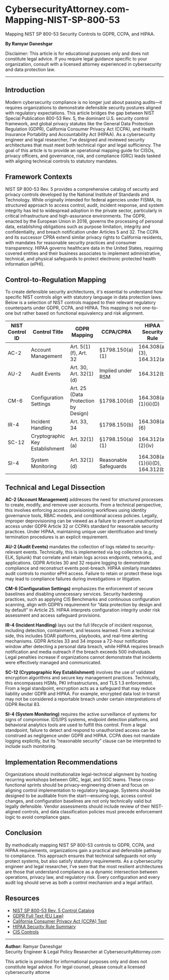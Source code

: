 # CybersecurityAttorney.com-Mapping-NIST-SP-800-53
Mapping NIST SP 800-53 Security Controls to GDPR, CCPA, and HIPAA.

**By Ramyar Daneshgar**

Disclaimer: This article is for educational purposes only and does not constitute legal advice. If you require legal guidance specific to your organization, consult with a licensed attorney experienced in cybersecurity and data protection law.

---

## Introduction

Modern cybersecurity compliance is no longer just about passing audits—it requires organizations to demonstrate defensible security postures aligned with regulatory expectations. This article bridges the gap between NIST Special Publication 800-53 Rev. 5, the dominant U.S. security control framework, and global privacy statutes like the General Data Protection Regulation (GDPR), California Consumer Privacy Act (CCPA), and Health Insurance Portability and Accountability Act (HIPAA). As a cybersecurity engineer and legal researcher, I’ve designed and reviewed security architectures that must meet both technical rigor and legal sufficiency. The goal of this article is to provide an operational mapping guide for CISOs, privacy officers, and governance, risk, and compliance (GRC) leads tasked with aligning technical controls to statutory mandates.

## Framework Contexts

NIST SP 800-53 Rev. 5 provides a comprehensive catalog of security and privacy controls developed by the National Institute of Standards and Technology. While originally intended for federal agencies under FISMA, its structured approach to access control, audit, incident response, and system integrity has led to widespread adoption in the private sector, particularly in critical infrastructure and high-assurance environments. The GDPR, enacted by the European Union in 2018, governs the processing of personal data, establishing obligations such as purpose limitation, integrity and confidentiality, and breach notification under Articles 5 and 32. The CCPA and its successor CPRA extend similar privacy rights to California residents, with mandates for reasonable security practices and consumer transparency. HIPAA governs healthcare data in the United States, requiring covered entities and their business associates to implement administrative, technical, and physical safeguards to protect electronic protected health information (ePHI).

## Control-to-Regulation Mapping

To create defensible security architectures, it's essential to understand how specific NIST controls align with statutory language in data protection laws. Below is a selection of NIST controls mapped to their relevant regulatory counterparts under GDPR, CCPA, and HIPAA. This mapping is not one-to-one but rather based on functional equivalency and risk alignment.

| NIST Control ID | Control Title | GDPR Mapping | CCPA/CPRA | HIPAA Security Rule |
|----------------|---------------|--------------|-----------|----------------------|
| AC-2           | Account Management | Art. 5(1)(f), Art. 32 | §1798.150(a)(1) | 164.308(a)(3), 164.312(a) |
| AU-2           | Audit Events | Art. 30, Art. 32(1)(d) | Implied under RSM | 164.312(b) |
| CM-6           | Configuration Settings | Art. 25 (Data Protection by Design) | §1798.100(d) | 164.308(a)(1)(ii)(D) |
| IR-4           | Incident Handling | Art. 33, 34 | §1798.150(b) | 164.308(a)(6) |
| SC-12          | Cryptographic Key Establishment | Art. 32(1)(a) | §1798.150(a)(1) | 164.312(a)(2)(iv) |
| SI-4           | System Monitoring | Art. 32(1)(d) | Reasonable Safeguards | 164.308(a)(1)(ii)(D), 164.312(b) |

## Technical and Legal Dissection

**AC-2 (Account Management)** addresses the need for structured processes to create, modify, and remove user accounts. From a technical perspective, this involves enforcing access provisioning workflows using identity governance tools, RBAC models, and conditional access policies. Legally, improper deprovisioning can be viewed as a failure to prevent unauthorized access under GDPR Article 32 or CCPA’s standard for reasonable security practices. Under HIPAA, maintaining unique user identification and timely termination procedures is an explicit requirement.

**AU-2 (Audit Events)** mandates the collection of logs related to security-relevant events. Technically, this is implemented via log collectors (e.g., ELK, Splunk) that correlate and retain logs across endpoints, networks, and applications. GDPR Articles 30 and 32 require logging to demonstrate compliance and reconstruct events post-breach. HIPAA similarly mandates audit controls to monitor ePHI access. Failure to retain or protect these logs may lead to compliance failures during investigations or litigation.

**CM-6 (Configuration Settings)** emphasizes the enforcement of secure baselines and disabling unnecessary services. Security hardening practices, such as applying CIS Benchmarks and continuous configuration scanning, align with GDPR’s requirement for “data protection by design and by default” in Article 25. HIPAA interprets configuration integrity under risk assessment and access safeguard provisions.

**IR-4 (Incident Handling)** lays out the full lifecycle of incident response, including detection, containment, and lessons learned. From a technical side, this includes SOAR platforms, playbooks, and real-time alerting mechanisms. GDPR Articles 33 and 34 impose a 72-hour notification window after detecting a personal data breach, while HIPAA requires breach notification and media outreach if the breach exceeds 500 individuals. Legal penalties increase if organizations cannot demonstrate that incidents were effectively managed and communicated.

**SC-12 (Cryptographic Key Establishment)** involves the use of validated encryption algorithms and secure key management practices. Technically, this encompasses HSMs, PKI infrastructures, and TLS 1.3 enforcement. From a legal standpoint, encryption acts as a safeguard that may reduce liability under GDPR and HIPAA. For example, encrypted data lost in transit may not be considered a reportable breach under certain interpretations of GDPR Recital 83.

**SI-4 (System Monitoring)** requires the active surveillance of systems for signs of compromise. IDS/IPS systems, endpoint detection platforms, and behavioral analytics tools are used to fulfill this control. From a legal standpoint, failure to detect and respond to unauthorized access can be construed as negligence under GDPR and HIPAA. CCPA does not mandate logging explicitly, but its “reasonable security” clause can be interpreted to include such monitoring.

## Implementation Recommendations

Organizations should institutionalize legal-technical alignment by hosting recurring workshops between GRC, legal, and SOC teams. These cross-functional sprints should be privacy-engineering driven and focus on aligning control implementation to regulatory language. Systems should be designed to be auditable from the start—ensuring logs, access control changes, and configuration baselines are not only technically valid but legally defensible. Vendor assessments should include review of their NIST-aligned controls, and data classification policies must precede enforcement logic to avoid compliance gaps.

## Conclusion

By methodically mapping NIST SP 800-53 controls to GDPR, CCPA, and HIPAA requirements, organizations gain a practical and defensible pathway to compliance. This approach ensures that technical safeguards not only protect systems, but also satisfy statutory requirements. As a cybersecurity engineer and legal researcher, I’ve seen that the most resilient architectures are those that understand compliance as a dynamic intersection between operations, privacy law, and regulatory risk. Every configuration and every audit log should serve as both a control mechanism and a legal artifact.

## Resources

- [NIST SP 800-53 Rev. 5 Control Catalog](https://csrc.nist.gov/publications/detail/sp/800-53/rev-5/final)
- [GDPR Full Text (EU Law)](https://gdpr-info.eu/)
- [California Consumer Privacy Act (CCPA) Text](https://oag.ca.gov/privacy/ccpa)
- [HIPAA Security Rule Summary](https://www.hhs.gov/hipaa/for-professionals/security/laws-regulations/index.html)
- [CIS Controls](https://www.cisecurity.org/controls/)

---

**Author:** Ramyar Daneshgar  
Security Engineer & Legal Policy Researcher at CybersecurityAttorney.com

This article is provided for informational purposes only and does not constitute legal advice. For legal counsel, please consult a licensed cybersecurity attorne

